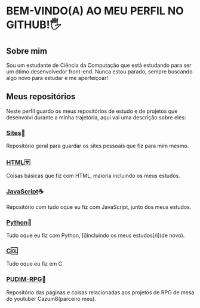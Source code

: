 # BEM-VINDO(A) AO MEU PERFIL NO GITHUB!🖐
## Sobre mim
Sou um estudante de Ciência da Computação que está estudando para ser um ótimo desenvolvedor front-end. Nunca estou parado, sempre buscando algo novo para estudar e me aperfeiçoar!
## Meus repositórios
Neste perfil guardo os meus repositórios de estudo e de projetos que desenvolvi durante a minha trajetória, aqui vai uma descrição sobre eles:
### [Sites](https://github.com/Henryttwoshoes/Sites)🎫
Repositório geral para guardar os sites pessoais que fiz para mim mesmo.
### [HTML](https://github.com/Henryttwoshoes/HTML)🈂
Coisas básicas que fiz com HTML, maioria incluindo os meus estudos.
### [JavaScript](https://github.com/Henryttwoshoes/JavaScript)☕
Repositório com tudo oque eu fiz com JavaScript, junto dos meus estudos.
### [Python](https://github.com/Henryttwoshoes/Python)🐍
Tudo oque eu fiz com Python, [i]incluindo os meus estudos[/i](de novo).
### [C](https://github.com/Henryttwoshoes/C)🆑
Tudo oque eu fiz em C.
### [PUDIM-RPG](https://github.com/Henryttwoshoes/PUDIM-RPG)🍮
Repositório das páginas e coisas relacionadas aos projetos de RPG de mesa do youtuber Cazum8(parceiro meu). 

<!--
**Henryttwoshoes/henryttwoshoes** is a ✨ _special_ ✨ repository because its `README.md` (this file) appears on your GitHub profile.

Here are some ideas to get you started:

- 🔭 I’m currently working on ...
- 🌱 I’m currently learning ...
- 👯 I’m looking to collaborate on ...
- 🤔 I’m looking for help with ...
- 💬 Ask me about ...
- 📫 How to reach me: ...
- 😄 Pronouns: ...
- ⚡ Fun fact: ...
-->
